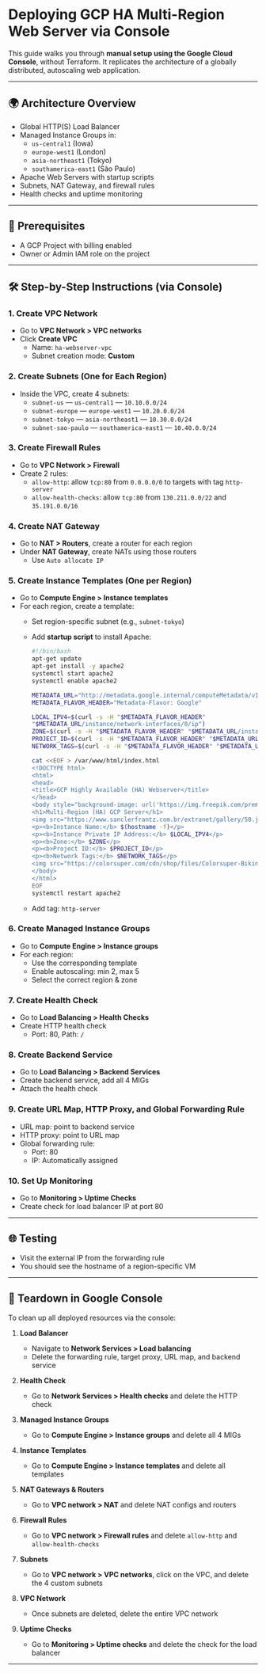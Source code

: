 # Deploying GCP HA Multi-Region Web Server via Console

This guide walks you through **manual setup using the Google Cloud Console**, without Terraform. It replicates the architecture of a globally distributed, autoscaling web application.

---

## 🌍 Architecture Overview

- Global HTTP(S) Load Balancer
- Managed Instance Groups in:
  - `us-central1` (Iowa)
  - `europe-west1` (London)
  - `asia-northeast1` (Tokyo)
  - `southamerica-east1` (São Paulo)
- Apache Web Servers with startup scripts
- Subnets, NAT Gateway, and firewall rules
- Health checks and uptime monitoring

---

## 🔧 Prerequisites

- A GCP Project with billing enabled
- Owner or Admin IAM role on the project

---

## 🛠️ Step-by-Step Instructions (via Console)

### 1. Create VPC Network

- Go to **VPC Network > VPC networks**
- Click **Create VPC**
  - Name: `ha-webserver-vpc`
  - Subnet creation mode: **Custom**

### 2. Create Subnets (One for Each Region)

- Inside the VPC, create 4 subnets:
  - `subnet-us` — `us-central1` — `10.10.0.0/24`
  - `subnet-europe` — `europe-west1` — `10.20.0.0/24`
  - `subnet-tokyo` — `asia-northeast1` — `10.30.0.0/24`
  - `subnet-sao-paulo` — `southamerica-east1` — `10.40.0.0/24`

### 3. Create Firewall Rules

- Go to **VPC Network > Firewall**
- Create 2 rules:
  - `allow-http`: allow `tcp:80` from `0.0.0.0/0` to targets with tag `http-server`
  - `allow-health-checks`: allow `tcp:80` from `130.211.0.0/22` and `35.191.0.0/16`

### 4. Create NAT Gateway

- Go to **NAT > Routers**, create a router for each region
- Under **NAT Gateway**, create NATs using those routers
  - Use `Auto allocate IP`

### 5. Create Instance Templates (One per Region)

- Go to **Compute Engine > Instance templates**
- For each region, create a template:
  - Set region-specific subnet (e.g., `subnet-tokyo`)
  - Add **startup script** to install Apache:

    ```bash
    #!/bin/bash
    apt-get update
    apt-get install -y apache2
    systemctl start apache2
    systemctl enable apache2
    
    METADATA_URL="http://metadata.google.internal/computeMetadata/v1"
    METADATA_FLAVOR_HEADER="Metadata-Flavor: Google"
    
    LOCAL_IPV4=$(curl -s -H "$METADATA_FLAVOR_HEADER"
    "$METADATA_URL/instance/network-interfaces/0/ip")
    ZONE=$(curl -s -H "$METADATA_FLAVOR_HEADER" "$METADATA_URL/instance/zone")
    PROJECT_ID=$(curl -s -H "$METADATA_FLAVOR_HEADER" "$METADATA_URL/project/project-id")
    NETWORK_TAGS=$(curl -s -H "$METADATA_FLAVOR_HEADER" "$METADATA_URL/instance/tags")
    
    cat <<EOF > /var/www/html/index.html
    <!DOCTYPE html>
    <html>
    <head>
    <title>GCP Highly Available (HA) Webserver</title>
    </head>
    <body style="background-image: url('https://img.freepik.com/premium-photo/flag-wallpaper-brazil_670382-35283.jpg'); background-size: cover; background-position: center; color: white; text-align: center; font-family: Arial, sans-serif; padding: 20px;">
    <h1>Multi-Region (HA) GCP Server</h1>
    <img src="https://www.sanclerfrantz.com.br/extranet/gallery/50.jpg" alt="Theo's Blonde" width="527" height="791">
    <p><b>Instance Name:</b> $(hostname -f)</p>
    <p><b>Instance Private IP Address:</b> $LOCAL_IPV4</p>
    <p><b>Zone:</b> $ZONE</p>
    <p><b>Project ID:</b> $PROJECT_ID</p>
    <p><b>Network Tags:</b> $NETWORK_TAGS</p>
    <img src="https://colorsuper.com/cdn/shop/files/Colorsuper-Bikini-Low-Rise-Super-Bikini-Visual-Nitro-Pink-Green-Yellow-001.jpg" alt="TIQS Afro-Braziliana" width="633" height="791">
    </body>
    </html>
    EOF
    systemctl restart apache2
    ```

  - Add tag: `http-server`

### 6. Create Managed Instance Groups

- Go to **Compute Engine > Instance groups**
- For each region:
  - Use the corresponding template
  - Enable autoscaling: min 2, max 5
  - Select the correct region & zone

### 7. Create Health Check

- Go to **Load Balancing > Health Checks**
- Create HTTP health check
  - Port: 80, Path: `/`

### 8. Create Backend Service

- Go to **Load Balancing > Backend Services**
- Create backend service, add all 4 MIGs
- Attach the health check

### 9. Create URL Map, HTTP Proxy, and Global Forwarding Rule

- URL map: point to backend service
- HTTP proxy: point to URL map
- Global forwarding rule:
  - Port: 80
  - IP: Automatically assigned

### 10. Set Up Monitoring

- Go to **Monitoring > Uptime Checks**
- Create check for load balancer IP at port 80

---

## 🌐 Testing

- Visit the external IP from the forwarding rule
- You should see the hostname of a region-specific VM

---

## 🧼 Teardown in Google Console

To clean up all deployed resources via the console:

1. **Load Balancer**
   - Navigate to **Network Services > Load balancing**
   - Delete the forwarding rule, target proxy, URL map, and backend service

2. **Health Check**
   - Go to **Network Services > Health checks** and delete the HTTP check

3. **Managed Instance Groups**
   - Go to **Compute Engine > Instance groups** and delete all 4 MIGs

4. **Instance Templates**
   - Go to **Compute Engine > Instance templates** and delete all templates

5. **NAT Gateways & Routers**
   - Go to **VPC network > NAT** and delete NAT configs and routers

6. **Firewall Rules**
   - Go to **VPC network > Firewall rules** and delete `allow-http` and `allow-health-checks`

7. **Subnets**
   - Go to **VPC network > VPC networks**, click on the VPC, and delete the 4 custom subnets

8. **VPC Network**
   - Once subnets are deleted, delete the entire VPC network

9. **Uptime Checks**
   - Go to **Monitoring > Uptime checks** and delete the check for the load balancer

---
